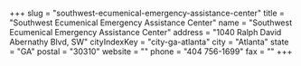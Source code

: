+++
slug = "southwest-ecumenical-emergency-assistance-center"
title = "Southwest Ecumenical Emergency Assistance Center"
name = "Southwest Ecumenical Emergency Assistance Center"
address = "1040 Ralph David Abernathy Blvd, SW"
cityIndexKey = "city-ga-atlanta"
city = "Atlanta"
state = "GA"
postal = "30310"
website = ""
phone = "404 756-1699"
fax = ""
+++
